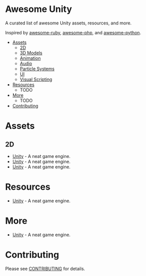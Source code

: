 Awesome Unity
=============

A curated list of awesome Unity assets, resources, and more.

Inspired by [awesome-ruby](https://github.com/markets/awesome-ruby), [awesome-php](https://github.com/ziadoz/awesome-php), and [awesome-python](https://github.com/vinta/awesome-python).

* [Assets](#assets)
  * [2D](#2d)
  * [3D Models](#3d-models)
  * [Animation](#animation)
  * [Audio](#audio)
  * [Particle Systems](#particle-systems)
  * [UI](#ui)
  * [Visual Scripting](#visual-scripting)
* [Resources](#resources)
  * TODO
* [More](#more)
  * TODO
* [Contributing](#contributing)

# Assets

## 2D

* [Unity](http://unity3d.com) - A neat game engine.
* [Unity](http://unity3d.com) - A neat game engine.
* [Unity](http://unity3d.com) - A neat game engine.

# Resources

* [Unity](http://unity3d.com) - A neat game engine.

# More

* [Unity](http://unity3d.com) - A neat game engine.

# Contributing
Please see [CONTRIBUTING](https://github.com/RyanNielson/awesome-unity/blob/master/CONTRIBUTING.md) for details.

